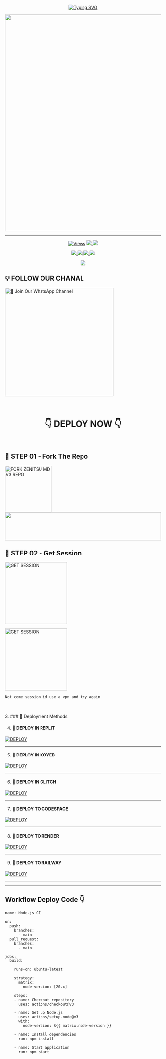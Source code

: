 
<p align="center">
<a href="https://files.catbox.moe/4mbanu.jpg"><img src="https://readme-typing-svg.demolab.com?font=Fira+Code&weight=700&size=33&pause=1000&color=5513F7&width=435&lines=ZENITSU+MD+V3+™" alt="Typing SVG" /></a>
</p>
<p align="center">
<a href="https://github.com/ayanmdoz">
    <img src="https://files.catbox.moe/4mbanu.jpg"  width="700px">
</a>
<hr>


<p align="center">

  <a href="https://github.com/Ayanmdoz/ZENITSU-MD-V3">
    <img src="https://hits.seeyoufarm.com/api/count/incr/badge.svg?url=https%3A%2F%2Fgithub.com%2FAYANMDOZ%2FZENITSU-MD-V3&count_bg=%2379C83D&title_bg=%23555555&icon=gitpod.svg&icon_color=%23E7E7E7&title=Views&edge_flat=false" alt="Views"/></a>
  
  </a>
  <a href="https://github.com/Ayanmdoz/ZENITSU-MD-V3/fork">
    <img src="https://img.shields.io/github/forks/Ayanmdoz/ZENITSU-MD-V3?label=Fork&style=social">
    
  </a>
  <a href="https://github.com/Ayanmdoz/ZENITSU-MD-V3/stargazers">
    <img src="https://img.shields.io/github/stars/Ayanmdoz/ZENITSU-MD-V3?style=social">
  </a>
</p>

<p align="center">
  <a href="https://github.com/Ayanmdoz/ZENITSU-MD-V3">
    <img src="https://img.shields.io/github/repo-size/Ayanmdoz/ZENITSU-MD-V3?color=purple&label=Repo%20Size&style=plastic">

  </a>
  <a href="https://github.com/Ayanmdoz/ZENITSU-MD-V3">
    <img src="https://img.shields.io/github/license/Ayanmdoz/ZENITSU-MD-V3?color=purple&label=License&style=plastic">

  </a>
  <a href="https://github.com/Ayanmdoz/ZENITSU-MD-V3">
    <img src="https://img.shields.io/github/languages/top/Ayanmdoz/ZENITSU-MD-V3?color=purple&label=Javascript&style=plastic">

  </a>
  <a href="https://github.com/Ayanmdoz/ZENITSU-MD-V3">
    <img src="https://img.shields.io/static/v1?label=Author&message=Ayan%20Mdoz&color=purple&style=plastic">

  </a>
  </p>
 <p align="center">
  <a href="https://github.com/Ayanmdoz/ZENITSU-MD-V3">
    <img src="https://img.shields.io/badge/OUR%20%20%20TEAM-GHOST%20™%20(TC)-purple&style=plastic">

  </a>
</p>

## 💡 FOLLOW OUR CHANAL

<a href="https://whatsapp.com/channel/0029VavxVByI7BeHP65imX32"><img src="https://img.shielUM ds.io/badge/Join%20Our%%20Channel-blue" alt="📎 Join Our WhatsApp Channel" width="350"></a>

<br>

<div align="center">
 
  <h1>👇 DEPLOY NOW 👇</h1>
  
</div>

<br>

## 🎀 STEP 01 -  Fork The Repo

<a href="https://github.com/ayanmdoz/ZENITSU-MD-V3/fork"><img src="https://img.shields.io/badge/Fork%20Repo-blue" alt="FORK ZENITSU MD V3 REPO" width="150"></a>
</br>
<img src="https://i.imgur.com/dBaSKWF.gif" height="90" width="100%">
<br>

## 🎀 STEP 02 -  Get Session

<a href="https://web-pair-e7uu.onrender.com"><img src="https://img.shields.io/badge/QR%20OR%20PAIR%20CODE-blue" alt="GET SESSION" width="200"></a>

<a href="https://web-pair-e7uu.onrender.com"><img src="https://img.shields.io/badge/QR%20OR%20PAIR%20CODE-blue" alt="GET SESSION" width="200"></a>

`Not come session id use a vpn and try again`

<br>
<br>
3. ### 🎀 Deployment Methods
<a
[![Deploy](https://www.herokucdn.com/deploy/button.svg)](https://heroku.com/deploy?template=new)

--------
4.  ####  🎀 DEPLOY IN REPLIT

   <a href='https://repl.it/github/ayanmdoz/ZENITSU-MD-V3' target="_blank"><img alt='DEPLOY' src='https://img.shields.io/badge/-REPLIT-orange?style=for-the-badge&logo=replit&logoColor=white'/></a>

--------
5.  ####  🎀 DEPLOY IN KOYEB

<a href='https://app.koyeb.com/auth/signin' target="_blank"><img alt='DEPLOY' src='https://img.shields.io/badge/-KOYEB-blue?style=for-the-badge&logo=koyeb&logoColor=white'/></a>

--------
6.  ####  🎀 DEPLOY IN GLITCH

<a href='https://glitch.com/signup' target="_blank"><img alt='DEPLOY' src='https://img.shields.io/badge/GLITCH-h?color=pink&style=for-the-badge&logo=glitch'/></a></p>

--------

7.  ####  🎀 DEPLOY TO CODESPACE

<a href='https://github.com/codespaces/new' target="_blank"><img alt='DEPLOY' src='https://img.shields.io/badge/CODESPACE-h?color=navy&style=for-the-badge&logo=visualstudiocode'/></a></p>

--------

8. ####  🎀 DEPLOY TO RENDER

<a href='https://dashboard.render.com' target="_blank"><img alt='DEPLOY' src='https://img.shields.io/badge/RENDER-h?color=maroon&style=for-the-badge&logo=render'/></a></p>

--------
9. ####  🎀 DEPLOY TO RAILWAY

<a href='https://railway.app/new' target="_blank"><img alt='DEPLOY' src='https://img.shields.io/badge/RAILWAY-h?color=black&style=for-the-badge&logo=railway'/></a></p>

--------


---










































## Workflow Deploy Code 👇


```
name: Node.js CI

on:
  push:
    branches:
      - main
  pull_request:
    branches:
      - main

jobs:
  build:

    runs-on: ubuntu-latest

    strategy:
      matrix:
        node-version: [20.x]

    steps:
    - name: Checkout repository
      uses: actions/checkout@v3

    - name: Set up Node.js
      uses: actions/setup-node@v3
      with:
        node-version: ${{ matrix.node-version }}

    - name: Install dependencies
      run: npm install

    - name: Start application
      run: npm start
```

